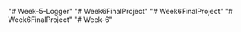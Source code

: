 "# Week-5-Logger" 
"# Week6FinalProject" 
"# Week6FinalProject" 
"# Week6FinalProject" 
"# Week-6" 

